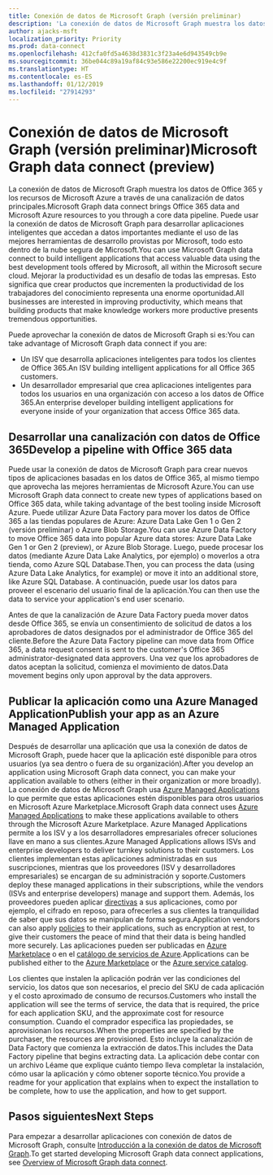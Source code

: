 ```yaml
---
title: Conexión de datos de Microsoft Graph (versión preliminar)
description: 'La conexión de datos de Microsoft Graph muestra los datos de Office 365 y los recursos de Microsoft Azure a través de una canalización de datos principales. Puede usar la conexión de datos de Microsoft Graph para desarrollar aplicaciones inteligentes que accedan a datos importantes mediante el uso de las mejores herramientas de desarrollo provistas por Microsoft, todo esto dentro de la nube segura de Microsoft. Mejorar la productividad es un desafío de todas las empresas. Esto significa que crear productos que incrementen la productividad de los trabajadores del conocimiento representa una enorme oportunidad. '
author: ajacks-msft
localization_priority: Priority
ms.prod: data-connect
ms.openlocfilehash: 412cfa0fd5a4638d3831c3f23a4e6d943549cb9e
ms.sourcegitcommit: 36be044c89a19af84c93e586e22200ec919e4c9f
ms.translationtype: HT
ms.contentlocale: es-ES
ms.lasthandoff: 01/12/2019
ms.locfileid: "27914293"
---
```

# <a name="microsoft-graph-data-connect-preview"></a><span data-ttu-id="b421d-105">Conexión de datos de Microsoft Graph (versión preliminar)</span><span class="sxs-lookup"><span data-stu-id="b421d-105">Microsoft Graph data connect (preview)</span></span>

<span data-ttu-id="b421d-106">La conexión de datos de Microsoft Graph muestra los datos de Office 365 y los recursos de Microsoft Azure a través de una canalización de datos principales.</span><span class="sxs-lookup"><span data-stu-id="b421d-106">Microsoft Graph data connect brings Office 365 data and Microsoft Azure resources to you through a core data pipeline.</span></span> <span data-ttu-id="b421d-107">Puede usar la conexión de datos de Microsoft Graph para desarrollar aplicaciones inteligentes que accedan a datos importantes mediante el uso de las mejores herramientas de desarrollo provistas por Microsoft, todo esto dentro de la nube segura de Microsoft.</span><span class="sxs-lookup"><span data-stu-id="b421d-107">You can use Microsoft Graph data connect to build intelligent applications that access valuable data using the best development tools offered by Microsoft, all within the Microsoft secure cloud.</span></span> <span data-ttu-id="b421d-108">Mejorar la productividad es un desafío de todas las empresas. Esto significa que crear productos que incrementen la productividad de los trabajadores del conocimiento representa una enorme oportunidad.</span><span class="sxs-lookup"><span data-stu-id="b421d-108">All businesses are interested in improving productivity, which means that building products that make knowledge workers more productive presents tremendous opportunities.</span></span> 

<span data-ttu-id="b421d-109">Puede aprovechar la conexión de datos de Microsoft Graph si es:</span><span class="sxs-lookup"><span data-stu-id="b421d-109">You can take advantage of Microsoft Graph data connect if you are:</span></span>

- <span data-ttu-id="b421d-110">Un ISV que desarrolla aplicaciones inteligentes para todos los clientes de Office 365.</span><span class="sxs-lookup"><span data-stu-id="b421d-110">An ISV building intelligent applications for all Office 365 customers.</span></span>
- <span data-ttu-id="b421d-111">Un desarrollador empresarial que crea aplicaciones inteligentes para todos los usuarios en una organización con acceso a los datos de Office 365.</span><span class="sxs-lookup"><span data-stu-id="b421d-111">An enterprise developer building intelligent applications for everyone inside of your organization that access Office 365 data.</span></span>

## <a name="develop-a-pipeline-with-office-365-data"></a><span data-ttu-id="b421d-112">Desarrollar una canalización con datos de Office 365</span><span class="sxs-lookup"><span data-stu-id="b421d-112">Develop a pipeline with Office 365 data</span></span>
<span data-ttu-id="b421d-113">Puede usar la conexión de datos de Microsoft Graph para crear nuevos tipos de aplicaciones basadas en los datos de Office 365, al mismo tiempo que aprovecha las mejores herramientas de Microsoft Azure.</span><span class="sxs-lookup"><span data-stu-id="b421d-113">You can use Microsoft Graph data connect to create new types of applications based on Office 365 data, while taking advantage of the best tooling inside Microsoft Azure.</span></span> <span data-ttu-id="b421d-114">Puede utilizar Azure Data Factory para mover los datos de Office 365 a las tiendas populares de Azure: Azure Data Lake Gen 1 o Gen 2 (versión preliminar) o Azure Blob Storage.</span><span class="sxs-lookup"><span data-stu-id="b421d-114">You can use Azure Data Factory to move Office 365 data into popular Azure data stores: Azure Data Lake Gen 1 or Gen 2 (preview), or Azure Blob Storage.</span></span> <span data-ttu-id="b421d-115">Luego, puede procesar los datos (mediante Azure Data Lake Analytics, por ejemplo) o moverlos a otra tienda, como Azure SQL Database.</span><span class="sxs-lookup"><span data-stu-id="b421d-115">Then, you can process the data (using Azure Data Lake Analytics, for example) or move it into an additional store, like Azure SQL Database.</span></span> <span data-ttu-id="b421d-116">A continuación, puede usar los datos para proveer el escenario del usuario final de la aplicación.</span><span class="sxs-lookup"><span data-stu-id="b421d-116">You can then use the data to service your application's end user scenario.</span></span>

<span data-ttu-id="b421d-117">Antes de que la canalización de Azure Data Factory pueda mover datos desde Office 365, se envía un consentimiento de solicitud de datos a los aprobadores de datos designados por el administrador de Office 365 del cliente.</span><span class="sxs-lookup"><span data-stu-id="b421d-117">Before the Azure Data Factory pipeline can move data from Office 365, a data request consent is sent to the customer's Office 365 administrator-designated data approvers.</span></span> <span data-ttu-id="b421d-118">Una vez que los aprobadores de datos aceptan la solicitud, comienza el movimiento de datos.</span><span class="sxs-lookup"><span data-stu-id="b421d-118">Data movement begins only upon approval by the data approvers.</span></span>

## <a name="publish-your-app-as-an-azure-managed-application"></a><span data-ttu-id="b421d-119">Publicar la aplicación como una Azure Managed Application</span><span class="sxs-lookup"><span data-stu-id="b421d-119">Publish your app as an Azure Managed Application</span></span>
<span data-ttu-id="b421d-120">Después de desarrollar una aplicación que usa la conexión de datos de Microsoft Graph, puede hacer que la aplicación esté disponible para otros usuarios (ya sea dentro o fuera de su organización).</span><span class="sxs-lookup"><span data-stu-id="b421d-120">After you develop an application using Microsoft Graph data connect, you can make your application available to others (either in their organization or more broadly).</span></span> <span data-ttu-id="b421d-121">La conexión de datos de Microsoft Graph usa [Azure Managed Applications](https://docs.microsoft.com/es-ES/azure/managed-applications/overview) lo que permite que estas aplicaciones estén disponibles para otros usuarios en Microsoft Azure Marketplace.</span><span class="sxs-lookup"><span data-stu-id="b421d-121">Microsoft Graph data connect uses [Azure Managed Applications](https://docs.microsoft.com/es-ES/azure/managed-applications/overview) to make these applications available to others through the Microsoft Azure Marketplace.</span></span> <span data-ttu-id="b421d-122">Azure Managed Applications permite a los ISV y a los desarrolladores empresariales ofrecer soluciones llave en mano a sus clientes.</span><span class="sxs-lookup"><span data-stu-id="b421d-122">Azure Managed Applications allows ISVs and enterprise developers to deliver turnkey solutions to their customers.</span></span> <span data-ttu-id="b421d-123">Los clientes implementan estas aplicaciones administradas en sus suscripciones, mientras que los proveedores (ISV y desarrolladores empresariales) se encargan de su administración y soporte.</span><span class="sxs-lookup"><span data-stu-id="b421d-123">Customers deploy these managed applications in their subscriptions, while the vendors (ISVs and enterprise developers) manage and support them.</span></span> <span data-ttu-id="b421d-124">Además, los proveedores pueden aplicar [directivas](https://docs.microsoft.com/es-ES/azure/managed-applications/overview#azure-policy) a sus aplicaciones, como por ejemplo, el cifrado en reposo, para ofrecerles a sus clientes la tranquilidad de saber que sus datos se manipulan de forma segura.</span><span class="sxs-lookup"><span data-stu-id="b421d-124">Application vendors can also apply [policies](https://docs.microsoft.com/es-ES/azure/managed-applications/overview#azure-policy) to their applications, such as encryption at rest, to give their customers the peace of mind that their data is being handled more securely.</span></span> <span data-ttu-id="b421d-125">Las aplicaciones pueden ser publicadas en [Azure Marketplace](https://docs.microsoft.com/es-ES/azure/managed-applications/publish-marketplace-app) o en el [catálogo de servicios de Azure](https://docs.microsoft.com/es-ES/azure/managed-applications/publish-service-catalog-app).</span><span class="sxs-lookup"><span data-stu-id="b421d-125">Applications can be published either to the [Azure Marketplace](https://docs.microsoft.com/es-ES/azure/managed-applications/publish-marketplace-app) or the [Azure service catalog](https://docs.microsoft.com/es-ES/azure/managed-applications/publish-service-catalog-app).</span></span>

<span data-ttu-id="b421d-126">Los clientes que instalen la aplicación podrán ver las condiciones del servicio, los datos que son necesarios, el precio del SKU de cada aplicación y el costo aproximado de consumo de recursos.</span><span class="sxs-lookup"><span data-stu-id="b421d-126">Customers who install the application will see the terms of service, the data that is required, the price for each application SKU, and the approximate cost for resource consumption.</span></span> <span data-ttu-id="b421d-127">Cuando el comprador especifica las propiedades, se aprovisionan los recursos.</span><span class="sxs-lookup"><span data-stu-id="b421d-127">When the properties are specified by the purchaser, the resources are provisioned.</span></span> <span data-ttu-id="b421d-128">Esto incluye la canalización de Data Factory que comienza la extracción de datos.</span><span class="sxs-lookup"><span data-stu-id="b421d-128">This includes the Data Factory pipeline that begins extracting data.</span></span> <span data-ttu-id="b421d-129">La aplicación debe contar con un archivo Léame que explique cuánto tiempo lleva completar la instalación, cómo usar la aplicación y cómo obtener soporte técnico.</span><span class="sxs-lookup"><span data-stu-id="b421d-129">You provide a readme for your application that explains when to expect the installation to be complete, how to use the application, and how to get support.</span></span>

## <a name="next-steps"></a><span data-ttu-id="b421d-130">Pasos siguientes</span><span class="sxs-lookup"><span data-stu-id="b421d-130">Next Steps</span></span> 
<span data-ttu-id="b421d-131">Para empezar a desarrollar aplicaciones con conexión de datos de Microsoft Graph, consulte [Introducción a la conexión de datos de Microsoft Graph](data-connect-concept-overview.md).</span><span class="sxs-lookup"><span data-stu-id="b421d-131">To get started developing Microsoft Graph data connect applications, see [Overview of Microsoft Graph data connect](data-connect-concept-overview.md).</span></span>
